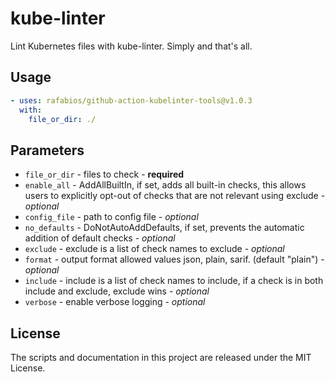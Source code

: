 # kube-linter

Lint Kubernetes files with kube-linter. Simply and that's all.

## Usage

```yaml
- uses: rafabios/github-action-kubelinter-tools@v1.0.3
  with:
    file_or_dir: ./
```

## Parameters
 - `file_or_dir` - files to check - **required**
 - `enable_all` - AddAllBuiltIn, if set, adds all built-in checks, this allows users to explicitly opt-out of checks that are not relevant using exclude - *optional*
 - `config_file` - path to config file - *optional*
 - `no_defaults` - DoNotAutoAddDefaults, if set, prevents the automatic addition of default checks - *optional*
 - `exclude` - exclude is a list of check names to exclude - *optional*
 - `format` - output format allowed values json, plain, sarif. (default "plain") - *optional*
 - `include` - include is a list of check names to include, if a check is in both include and exclude, exclude wins - *optional*
 - `verbose` - enable verbose logging - *optional*

## License

The scripts and documentation in this project are released under the MIT License.

